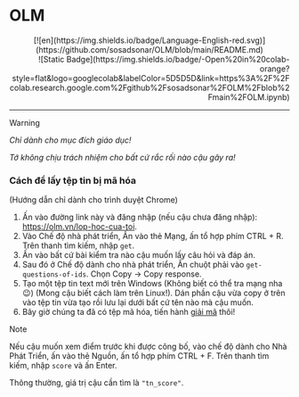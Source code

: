 # OLM
<div align="center">[![en](https://img.shields.io/badge/Language-English-red.svg)](https://github.com/sosadsonar/OLM/blob/main/README.md)</div>
<div align="right">![Static Badge](https://img.shields.io/badge/-Open%20in%20colab-orange?style=flat&logo=googlecolab&labelColor=5D5D5D&link=https%3A%2F%2Fcolab.research.google.com%2Fgithub%2Fsosadsonar%2FOLM%2Fblob%2Fmain%2FOLM.ipynb)</div>

___
> [!Warning]
> *Chỉ dành cho mục đích giáo dục!*
>
> *Tớ không chịu trách nhiệm cho bất cứ rắc rối nào cậu gây ra!*

### Cách để lấy tệp tin bị mã hóa
(Hướng dẫn chỉ dành cho trình duyệt Chrome)
1. Ấn vào đường link này và đăng nhập (nếu cậu chưa đăng nhập): https://olm.vn/lop-hoc-cua-toi.
1. Vào Chế độ nhà phát triển, Ấn vào thẻ Mạng, ấn tổ hợp phím CTRL + R. Trên thanh tìm kiếm, nhập `get`.
1. Ấn vào bất cứ bài kiểm tra nào cậu muốn lấy câu hỏi và đáp án.
1. Sau đó ở Chế độ dành cho nhà phát triển, Ấn chuột phải vào `get-questions-of-ids`. Chọn Copy -> Copy response.
1. Tạo một tệp tin text mới trên Windows (Không biết có thể tra mạng nha :wink:) (Mong cậu biết cách làm trên Linux!). Dán phần cậu vừa copy ở trên vào tệp tin vừa tạo rồi lưu lại dưới bất cứ tên nào mà cậu muốn.
1. Bây giờ chúng ta đã có tệp mã hóa, tiến hành [giải mã](https://github.com/sosadsonar/OLM/blob/main/README-vi.md#c%C3%A1ch-%C4%91%E1%BB%83-gi%E1%BA%A3i-m%C3%A3-t%E1%BB%87p-tin) thôi!

> [!NOTE]
> Nếu cậu muốn xem điểm trước khi được công bố, vào chế độ dành cho Nhà Phát Triển, ấn vào thẻ Nguồn, ấn tổ hợp phím CTRL + F. Trên thanh tìm kiếm, nhập `score` và ấn Enter.
>
> Thông thường, giá trị cậu cần tìm là `"tn_score"`.

